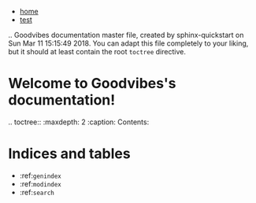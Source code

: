 * [home](index.md)
* [test](screenshoots.md)

.. Goodvibes documentation master file, created by
   sphinx-quickstart on Sun Mar 11 15:15:49 2018.
   You can adapt this file completely to your liking, but it should at least
   contain the root `toctree` directive.

Welcome to Goodvibes's documentation!
=====================================

.. toctree::
   :maxdepth: 2
   :caption: Contents:



Indices and tables
==================

* :ref:`genindex`
* :ref:`modindex`
* :ref:`search`

